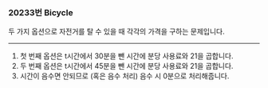 ### 20233번 Bicycle

두 가지 옵션으로 자전거를 탈 수 있을 때 각각의 가격을 구하는 문제입니다.

---

1. 첫 번째 옵션은 t시간에서 30분을 뺀 시간에 분당 사용료와 21을 곱합니다.
2. 두 번째 옵션은 t시간에서 45분을 뺀 시간에 분당 사용료와 21을 곱합니다.
3. 시간이 음수면 안되므로 (혹은 음수 처리) 음수 시 0분으로 처리해줍니다.
